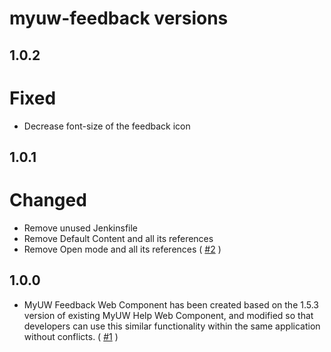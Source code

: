# myuw-feedback versions

## 1.0.2

# Fixed
* Decrease font-size of the feedback icon

## 1.0.1

# Changed
* Remove unused Jenkinsfile
* Remove Default Content and all its references
* Remove Open mode and all its references ( [#2][] )

## 1.0.0

* MyUW Feedback Web Component has been created based on the 1.5.3 version of existing MyUW Help Web Component, and modified so that developers can use this similar functionality within the same application without conflicts. ( [#1][] )

[#2]: https://github.com/myuw-web-components/myuw-feedback/pull/2
[#1]: https://github.com/myuw-web-components/myuw-feedback/pull/1
